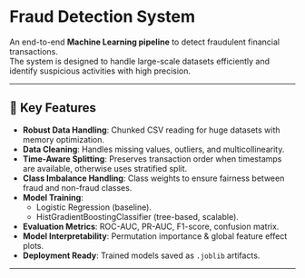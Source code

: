 
# Fraud Detection System 

An end-to-end **Machine Learning pipeline** to detect fraudulent financial transactions.  
The system is designed to handle large-scale datasets efficiently and identify suspicious activities with high precision.

---

## 📌 Key Features
- **Robust Data Handling**: Chunked CSV reading for huge datasets with memory optimization.
- **Data Cleaning**: Handles missing values, outliers, and multicollinearity.
- **Time-Aware Splitting**: Preserves transaction order when timestamps are available, otherwise uses stratified split.
- **Class Imbalance Handling**: Class weights to ensure fairness between fraud and non-fraud classes.
- **Model Training**:
  - Logistic Regression (baseline).
  - HistGradientBoostingClassifier (tree-based, scalable).
- **Evaluation Metrics**: ROC-AUC, PR-AUC, F1-score, confusion matrix.
- **Model Interpretability**: Permutation importance & global feature effect plots.
- **Deployment Ready**: Trained models saved as `.joblib` artifacts.

---
